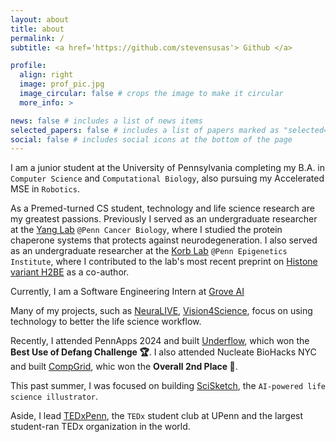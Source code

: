 ```yaml
---
layout: about
title: about
permalink: /
subtitle: <a href='https://github.com/stevensusas'> Github </a>

profile:
  align: right
  image: prof_pic.jpg
  image_circular: false # crops the image to make it circular
  more_info: >

news: false # includes a list of news items
selected_papers: false # includes a list of papers marked as "selected={true}"
social: false # includes social icons at the bottom of the page
---
```


I am a junior student at the University of Pennsylvania completing my B.A. in `Computer Science` and `Computational Biology`, also pursuing my Accelerated MSE in `Robotics`.

As a Premed-turned CS student, technology and life science research are my greatest passions. Previously I served as an undergraduate researcher at the [Yang Lab](https://www.med.upenn.edu/yanglab/) `@Penn Cancer Biology`, where I studied the protein chaperone systems that protects against neurodegeneration. I also served as an undergraduate researcher at the [Korb Lab](https://www.korblab.com/) `@Penn Epigenetics Institute`, where I contributed to the lab's most recent preprint on [Histone variant H2BE](https://pubmed.ncbi.nlm.nih.gov/39553997/) as a co-author.

Currently, I am a Software Engineering Intern at [Grove AI](https://grovetrials.com/)

Many of my projects, such as [NeuraLIVE](https://stevensusas.github.io/projects/neuralive/), [Vision4Science](https://stevensusas.github.io/projects/vision4science/), focus on using technology to better the life science workflow.

Recently, I attended PennApps 2024 and built [Underflow](https://stevensusas.github.io/projects/underflow/), which won the **Best Use of Defang Challenge 🏆**. I also attended Nucleate BioHacks NYC and built [CompGrid](https://stevensusas.github.io/projects/compgrid/), whic won the **Overall 2nd Place 🥈**.

This past summer, I was focused on building [SciSketch](https://stevensusas.github.io/projects/scisketch/), the `AI-powered life science illustrator`.

Aside, I lead [TEDxPenn](https://www.tedx-penn.com/), the `TEDx` student club at UPenn and the largest student-ran TEDx organization in the world.
